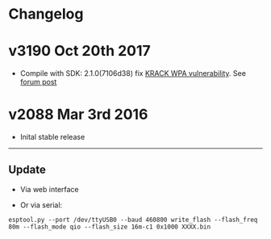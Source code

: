# Changelog

# v3190 Oct 20th 2017

- Compile with SDK: 2.1.0(7106d38) fix [KRACK WPA vulnerability](https://www.krackattacks.com/). See [forum post](https://community.openenergymonitor.org/t/wifi-relay-krack/5384/7?u=glyn.hudson)

# v2088 Mar 3rd 2016

- Inital stable release

***

## Update

- Via web interface

- Or via serial:

`esptool.py --port /dev/ttyUSB0 --baud 460800 write_flash --flash_freq 80m --flash_mode qio --flash_size 16m-c1 0x1000 XXXX.bin`